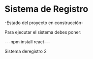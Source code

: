 <h1> Sistema de  Registro</h1>

-Estado del proyecto en construcción-

 Para ejecutar el sistema debes poner:
 
 ---npm install react---

Sistema deregistro 2
